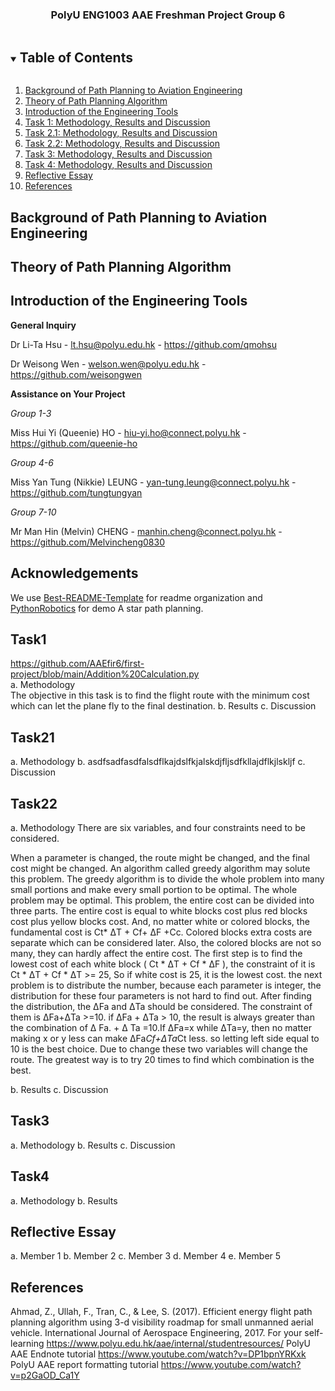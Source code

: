 
<p align="center">

  <h3 align="center">PolyU ENG1003 AAE Freshman Project Group 6</h3>

</p>

<!-- TABLE OF CONTENTS -->
<details open="open">
  <summary><h2 style="display: inline-block">Table of Contents</h2></summary>
  <ol>
    <li>
      <a href="#Background-of-Path-Planning-to-Aviation-Engineering">Background of Path Planning to Aviation Engineering</a>
    </li> 
    <li>
      <a href="#Theory-of-Path-Planning-Algorithm">Theory of Path Planning Algorithm</a>
    </li>
    <li>
      <a href="#Introduction-of-the-Engineering-Tools">Introduction of the Engineering Tools</a>
    </li>
    <li>
      <a href="#Task1">Task 1: Methodology, Results and Discussion</a>
    </li>
    <li>
      <a href="#Task21">Task 2.1: Methodology, Results and Discussion</a>
    </li>
    <li>
      <a href="#Task22">Task 2.2: Methodology, Results and Discussion</a>
    </li>
    <li>
      <a href="#Task3">Task 3: Methodology, Results and Discussion</a>
    </li>
    <li>
      <a href="#Task4">Task 4: Methodology, Results and Discussion</a>
    </li>
    <li>
      <a href="#Reflective-Essay">Reflective Essay</a>
    </li>
    <li>
      <a href="#References">References</a>
    </li>
    
    
  </ol>
</details>


## Background of Path Planning to Aviation Engineering


## Theory of Path Planning Algorithm


## Introduction of the Engineering Tools
**General Inquiry**

Dr Li-Ta Hsu -  lt.hsu@polyu.edu.hk - https://github.com/qmohsu

Dr Weisong Wen -  welson.wen@polyu.edu.hk - https://github.com/weisongwen


**Assistance on Your Project**

*Group 1-3*

Miss Hui Yi (Queenie) HO - hiu-yi.ho@connect.polyu.hk - https://github.com/queenie-ho

*Group 4-6*

Miss Yan Tung (Nikkie) LEUNG - yan-tung.leung@connect.polyu.hk - https://github.com/tungtungyan

*Group 7-10*

Mr Man Hin (Melvin) CHENG - manhin.cheng@connect.polyu.hk - https://github.com/Melvincheng0830

## Acknowledgements
We use [Best-README-Template](https://github.com/othneildrew/Best-README-Template) for readme organization and [PythonRobotics](https://github.com/AtsushiSakai/PythonRobotics) for demo A star path planning.

## Task1
https://github.com/AAEfir6/first-project/blob/main/Addition%20Calculation.py<br>
a. Methodology<br>
The objective in this task is to find the flight route with the minimum cost which can let the plane fly to the final destination.
b. Results
c. Discussion

## Task21
a. Methodology
b. asdfsadfasdfalsdflkajdslfkjalskdjfljsdfkllajdflkjlskljf
c. Discussion

## Task22
a. Methodology
There are six variables, and four constraints need to be considered.

When a parameter is changed, the route might be changed, and the final cost might be changed. An algorithm called greedy algorithm may solute this problem. The greedy algorithm is to divide the whole problem into many small portions and make every small portion to be optimal. The whole problem may be optimal.
This problem, the entire cost can be divided into three parts. The entire cost is equal to white blocks cost plus red blocks cost plus yellow blocks cost. And, no matter white or colored blocks, the fundamental cost is Ct* ΔT + Cf+ ΔF +Cc. Colored blocks extra costs are separate which can be considered later. Also, the colored blocks are not so many, they can hardly affect the entire cost.
The first step is to find the lowest cost of each white block ( Ct * ΔT + Cf * ΔF ), the constraint of it is Ct * ΔT + Cf * ΔT >= 25, So if white cost is 25, it is the lowest cost.
the next problem is to distribute the number, because each parameter is integer, the distribution for these four parameters is not hard to find out.
After finding the distribution, the ΔFa and ΔTa should be considered. The constraint of them is ΔFa+ΔTa >=10. if ΔFa + ΔTa > 10, the result is always greater than the combination of Δ Fa. + Δ Ta =10.If ΔFa=x while ΔTa=y, then no matter making x or y less can make ΔFa*Cf+ΔTa*Ct less. so letting left side equal to 10 is the best choice. Due to change these two variables will change the route. The greatest way is to try 20 times to find which combination is the best.

b. Results
c. Discussion

## Task3
a. Methodology
b. Results
c. Discussion

## Task4
a. Methodology
b. Results

## Reflective Essay
a. Member 1
b. Member 2
c. Member 3
d. Member 4
e. Member 5

## References
Ahmad, Z., Ullah, F., Tran, C., & Lee, S. (2017). Efficient energy flight path
planning algorithm using 3-d visibility roadmap for small unmanned aerial
vehicle. International Journal of Aerospace Engineering, 2017.
For your self-learning https://www.polyu.edu.hk/aae/internal/studentresources/
PolyU AAE Endnote tutorial
https://www.youtube.com/watch?v=DP1bpnYRKxk
PolyU AAE report formatting tutorial
https://www.youtube.com/watch?v=p2GaOD_Ca1Y
